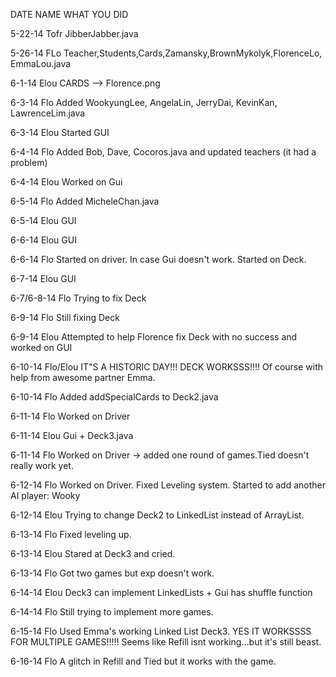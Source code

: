 DATE		NAME		WHAT YOU DID

5-22-14		Tofr		JibberJabber.java

5-26-14		FLo			Teacher,Students,Cards,Zamansky,BrownMykolyk,FlorenceLo, EmmaLou.java 

6-1-14		Elou		CARDS --> Florence.png

6-3-14 		Flo		Added WookyungLee, AngelaLin, JerryDai, KevinKan, LawrenceLim.java

6-3-14		Elou		Started GUI

6-4-14		Flo		Added Bob, Dave, Cocoros.java and updated teachers (it had a problem)

6-4-14		Elou		Worked on Gui

6-5-14		Flo		Added MicheleChan.java

6-5-14		Elou		GUI

6-6-14		Elou		GUI

6-6-14		Flo		Started on driver. In case Gui doesn't work. Started on Deck.

6-7-14		Elou		GUI

6-7/6-8-14	Flo		Trying to fix Deck

6-9-14 		Flo		Still fixing Deck

6-9-14		Elou		Attempted to help Florence fix Deck with no success and worked on GUI

6-10-14		Flo/Elou	IT"S A HISTORIC DAY!!! DECK WORKSSS!!!! Of course with help from awesome partner Emma. 

6-10-14		Flo		Added addSpecialCards to Deck2.java

6-11-14 	Flo		Worked on Driver

6-11-14		Elou		Gui + Deck3.java

6-11-14		Flo		Worked on Driver -> added one round of games.Tied doesn't really work yet.

6-12-14		Flo		Worked on Driver. Fixed Leveling system. Started to add another AI player: Wooky

6-12-14		Elou		Trying to change Deck2 to LinkedList instead of ArrayList.

6-13-14		Flo		Fixed leveling up.

6-13-14		Elou		Stared at Deck3 and cried.

6-13-14		Flo		Got two games but exp doesn't work.

6-14-14		Elou		Deck3 can implement LinkedLists + Gui has shuffle function

6-14-14		Flo		Still trying to implement more games.

6-15-14		Flo		Used Emma's working Linked List Deck3. YES IT WORKSSSS FOR MULTIPLE GAMES!!!!! Seems like Refill isnt working...but it's still beast.

6-16-14		Flo		A glitch in Refill and Tied but it works with the game.